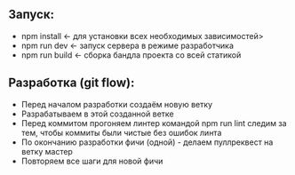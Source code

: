 ## Запуск:

- npm install <- для установки всех необходимых зависимостей>
- npm run dev <- запуск сервера в режиме разработчика
- npm run build <- сборка бандла проекта со всей статикой

## Разработка (git flow):

- Перед началом разработки создаём новую ветку
- Разрабатываем в этой созданной ветке
- Перед коммитом прогоняем линтер командой npm run lint следим за тем, чтобы коммиты были чистые без ошибок линта
- По окончанию разработки фичи (одной) - делаем пуллреквест на ветку мастер
- Повторяем все шаги для новой фичи



